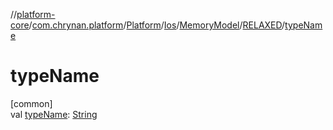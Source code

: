 //[platform-core](../../../../../../index.md)/[com.chrynan.platform](../../../../index.md)/[Platform](../../../index.md)/[Ios](../../index.md)/[MemoryModel](../index.md)/[RELAXED](index.md)/[typeName](type-name.md)

# typeName

[common]\
val [typeName](type-name.md): [String](https://kotlinlang.org/api/latest/jvm/stdlib/kotlin/-string/index.html)
